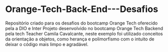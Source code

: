 # Orange-Tech-Back-End---Desafios
Repositório criado para os desafios do bootcamp Orange Tech oferecido pela a DIO e Inter
Projeto desenvolvido no bootcamp Orange Tech Backend pela tech Teacher Camila Cavalcante, 
neste exemplo foi utilizado conceitos da orientação a objetos, como herança e polimorfismo 
com o intuito de deixar o código mais limpo e agradável.


